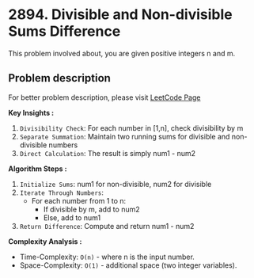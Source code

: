 # 2894. Divisible and Non-divisible Sums Difference

This problem involved about, you are given positive integers n and m.

## Problem description

For better problem description, please visit [LeetCode Page](https://leetcode.com/problems/divisible-and-non-divisible-sums-difference/description/)

**Key Insights :**<br/>

1. `Divisibility Check`: For each number in [1,n], check divisibility by m
2. `Separate Summation`: Maintain two running sums for divisible and non-divisible numbers
3. `Direct Calculation`: The result is simply num1 - num2

**Algorithm Steps :**<br/>

1. `Initialize Sums`: num1 for non-divisible, num2 for divisible
2. `Iterate Through Numbers`:
    - For each number from 1 to n:
        - If divisible by m, add to num2
        - Else, add to num1
3. `Return Difference`: Compute and return num1 - num2

**Complexity Analysis :**<br/>

-   Time-Complexity: `O(n)` - where n is the input number.
-   Space-Complexity: `O(1)` - additional space (two integer variables).
